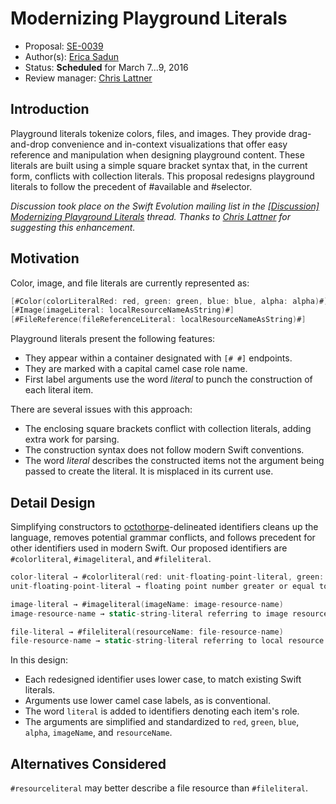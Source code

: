 # Modernizing Playground Literals

* Proposal: [SE-0039](https://github.com/apple/swift-evolution/blob/master/proposals/0039-playgroundliterals.md)
* Author(s): [Erica Sadun](http://github.com/erica)
* Status: **Scheduled** for March 7...9, 2016
* Review manager: [Chris Lattner](https://github.com/lattner)

## Introduction

Playground literals tokenize colors, files, and images. They provide drag-and-drop convenience and
in-context visualizations that offer easy reference and manipulation when designing playground content.
These literals are built using a simple square bracket syntax that, in the current form, 
conflicts with collection literals.
This proposal redesigns playground literals to follow the precedent of #available and #selector.

*Discussion took place on the Swift Evolution mailing list in the [\[Discussion\] Modernizing Playground Literals](http://article.gmane.org/gmane.comp.lang.swift.evolution/7124) thread. Thanks to [Chris Lattner](https://github.com/lattner) for suggesting this enhancement.*

## Motivation

Color, image, and file literals are currently represented as:

```swift
[#Color(colorLiteralRed: red, green: green, blue: blue, alpha: alpha)#]
[#Image(imageLiteral: localResourceNameAsString)#]
[#FileReference(fileReferenceLiteral: localResourceNameAsString)#]
```

Playground literals present the following features:

* They appear within a container designated with `[# #]` endpoints. 
* They are marked with a capital camel case role name.
* First label arguments use the word *literal* to punch the construction of each literal item.

There are several issues with this approach:

* The enclosing square brackets conflict with collection literals, adding extra work for parsing. 
* The construction syntax does not follow modern Swift conventions.
* The word *literal* describes the constructed items not the argument being passed to create the literal.
  It is misplaced in its current use.

## Detail Design 

Simplifying constructors to [octothorpe](https://en.wikipedia.org/wiki/Octothorpe)-delineated identifiers 
cleans up the language, removes potential grammar conflicts, and follows precedent for other identifiers
used in modern Swift. Our proposed identifiers are `#colorliteral`, `#imageliteral`, and `#fileliteral`.

```swift
color-literal → #colorliteral(red: unit-floating-point-literal, green: unit-floating-point-literal, blue: unit-floating-point-literal, alpha: unit-floating-point-literal)
unit-floating-point-literal → floating point number greater or equal to zero, less than or equal to one

image-literal → #imageliteral(imageName: image-resource-name)
image-resource-name → static-string-literal referring to image resource name

file-literal → #fileliteral(resourceName: file-resource-name)
file-resource-name → static-string-literal referring to local resource name
```

In this design:

* Each redesigned identifier uses lower case, to match existing Swift literals.
* Arguments use lower camel case labels, as is conventional.
* The word `literal` is added to identifiers denoting each item's role.
* The arguments are simplified and standardized to `red`, `green`, `blue`, `alpha`, `imageName`, and `resourceName`.

## Alternatives Considered

`#resourceliteral` may better describe a file resource than `#fileliteral`.